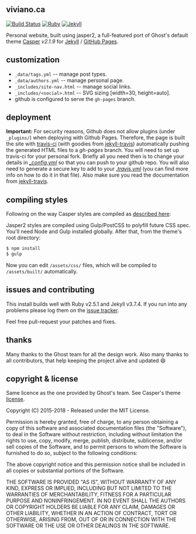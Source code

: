 viviano.ca
----------
[![Build Status](https://travis-ci.org/jekyller/jasper2.svg?branch=master)](https://travis-ci.org/jekyller/jasper2)
[![Ruby](https://img.shields.io/badge/ruby-2.5.1-blue.svg?style=flat)](http://travis-ci.org/jekyller/jasper2)
[![Jekyll](https://img.shields.io/badge/jekyll-3.7.4-blue.svg?style=flat)](http://travis-ci.org/jekyller/jasper2)

Personal website, built using jasper2, a full-featured port of Ghost's
default theme [Casper](https://github.com/tryghost/casper) *v2.1.9* for
[Jekyll](https://jekyllrb.com/) / [GitHub Pages](https://pages.github.com/).


customization
-------------

+ `_data/tags.yml` -- manage post types.
+ `_data/authors.yml` -- manage personal page.
+ `_includes/site-nav.html` -- manage social links.
+ `_includes/<social>.html` -- SVG sizing [width=30, height=auto].
+ github is configured to serve the `gh-pages` branch.


deployment
----------

**Important:**  For security reasons, Github does not allow plugins
(under `_plugins/`) when deploying with Github Pages. Therefore, the page is
built the site with [travis-ci](https://travis-ci.org/) (with goodies from
[jekyll-travis](https://github.com/mfenner/jekyll-travis)) automatically
pushing the generated HTML files to a *gh-pages* branch. You will need to set
up travis-ci for your personal fork. Briefly all you need then is to change
your details in *[\_config.yml](_config.yml)* so that you can push
to your github repo. You will also need to generate a secure key to add to your
*[.travis.yml](.travis.yml)* (you can find more info on how to do it in that
file). Also make sure you read the documentation from
[jekyll-travis](https://github.com/mfenner/jekyll-travis).


compiling styles
----------------

Following on the way Casper styles are compiled as
[described here](https://github.com/tryghost/casper#development):

Jasper2 styles are compiled using Gulp/PostCSS to polyfill future CSS spec.
You'll need Node and Gulp installed globally. After that, from the theme's
root directory:

```bash
$ npm install
$ gulp
```

Now you can edit `/assets/css/` files, which will be compiled to
`/assets/built/` automatically.


issues and contributing
-----------------------

This install builds well with Ruby v2.5.1 and Jekyll v3.7.4. If you run into
any problems please log them on the
[issue tracker](https://github.com/jekyller/jasper2/issues).

Feel free pull-request your patches and fixes.


thanks
------

Many thanks to the Ghost team for all the design work. Also many thanks to all contributors,
that help keeping the project alive and updated :smile:


copyright & license
-------------------

Same licence as the one provided by Ghost's team. See Casper's theme [license](GHOST.txt).

Copyright (C) 2015-2018 - Released under the MIT License.

Permission is hereby granted, free of charge, to any person obtaining a copy of this software and associated documentation files (the "Software"), to deal in the Software without restriction, including without limitation the rights to use, copy, modify, merge, publish, distribute, sublicense, and/or sell copies of the Software, and to permit persons to whom the Software is furnished to do so, subject to the following conditions:

The above copyright notice and this permission notice shall be included in all copies or substantial portions of the Software.

THE SOFTWARE IS PROVIDED "AS IS", WITHOUT WARRANTY OF ANY KIND, EXPRESS OR IMPLIED, INCLUDING BUT NOT LIMITED TO THE WARRANTIES OF MERCHANTABILITY, FITNESS FOR A PARTICULAR PURPOSE AND
NONINFRINGEMENT. IN NO EVENT SHALL THE AUTHORS OR COPYRIGHT HOLDERS BE LIABLE FOR ANY CLAIM, DAMAGES OR OTHER LIABILITY, WHETHER IN AN ACTION OF CONTRACT, TORT OR OTHERWISE, ARISING FROM, OUT OF OR IN CONNECTION WITH THE SOFTWARE OR THE USE OR OTHER DEALINGS IN THE SOFTWARE.
